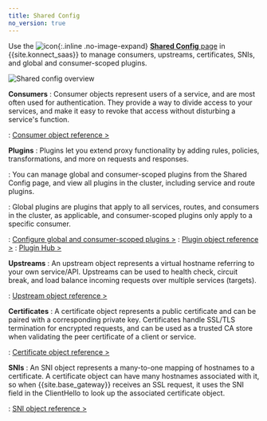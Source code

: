 ```yaml
---
title: Shared Config
no_version: true
---
```


Use the ![icon](/assets/images/icons/konnect/konnect-shared-config.svg){:.inline .no-image-expand}
[**Shared Config** page](https://konnect.konghq.com/configuration/) in
{{site.konnect_saas}} to manage consumers,
upstreams, certificates, SNIs, and global and consumer-scoped plugins.

![Shared config overview](/assets/images/docs/konnect/konnect-shared-conf-overview.png)

**Consumers**
: Consumer objects represent users of a service, and are most often used for
authentication. They provide a way to divide access to your services, and
make it easy to revoke that access without disturbing a service's function.

: [Consumer object reference &gt;](/gateway/latest/admin-api/#consumer-object)

**Plugins**
: Plugins let you extend proxy functionality by adding rules, policies,
transformations, and more on requests and responses.

: You can manage global and consumer-scoped plugins from the Shared Config page, and
view all plugins in the cluster, including service and route plugins.

: Global plugins are plugins that apply to all services, routes, and consumers
in the cluster, as applicable, and consumer-scoped plugins only apply to a
specific consumer.

: [Configure global and consumer-scoped plugins &gt;](/konnect/manage-plugins/shared-config/)
: [Plugin object reference &gt;](/gateway/latest/admin-api/#plugin-object)
: [Plugin Hub &gt;](/hub/)

**Upstreams**
: An upstream object represents a virtual hostname referring to your own
service/API. Upstreams can be used to health
check, circuit break, and load balance incoming requests over multiple services
(targets).

: [Upstream object reference &gt;](/gateway/latest/admin-api/#upstream-object)

**Certificates**
: A certificate object represents a public certificate and can be paired with
a corresponding private key. Certificates handle SSL/TLS termination
for encrypted requests, and can be used as a trusted CA store when validating
the peer certificate of a client or service.

: [Certificate object reference &gt;](/gateway/latest/admin-api/#certificate-object)

**SNIs**
: An SNI object represents a many-to-one mapping of hostnames to a certificate.
A certificate object can have many hostnames associated with it, so when
{{site.base_gateway}} receives an SSL request, it uses the SNI field in the
ClientHello to look up the associated certificate object.

: [SNI object reference &gt;](/gateway/latest/admin-api/#sni-object)
